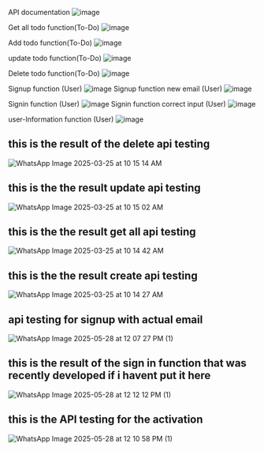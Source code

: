 API documentation
![image](https://github.com/user-attachments/assets/b73dae49-b748-46ee-9010-b764ac7b18bc)



Get all todo function(To-Do)
![image](https://github.com/user-attachments/assets/2d15853e-a826-4282-ba67-5f11dfdc2d0a)


Add todo function(To-Do)
![image](https://github.com/user-attachments/assets/dcd410aa-9b19-4e0b-b882-6dffff90b905)


update todo function(To-Do)
![image](https://github.com/user-attachments/assets/15845190-ffcf-4dd5-8b10-e75f0afe0287)

Delete todo function(To-Do)
![image](https://github.com/user-attachments/assets/2c343e73-d61b-402f-94da-dba9e3b47c9b)




Signup function (User)
![image](https://github.com/user-attachments/assets/78aec64d-7fc4-4471-9d00-243eeadec15d)
Signup function new email (User)
![image](https://github.com/user-attachments/assets/845dea34-9e74-44fe-a3e3-82c70f7a9495)





Signin function (User)
![image](https://github.com/user-attachments/assets/f4c4349a-c536-49eb-be13-f500b61d6407)
Signin function correct input (User)
![image](https://github.com/user-attachments/assets/eeed8751-651f-444e-ae3a-85725e34ad9a)



user-Information function (User)
![image](https://github.com/user-attachments/assets/4474987b-b60e-4da4-94e1-0924eab4e759)


## this is the result of the delete api testing
![WhatsApp Image 2025-03-25 at 10 15 14 AM](https://github.com/user-attachments/assets/4d818e01-c5f7-40e3-b8d5-4f2db611cbfc)

## this is the the result update api testing
![WhatsApp Image 2025-03-25 at 10 15 02 AM](https://github.com/user-attachments/assets/3f94c20e-11e7-4762-b605-e5e53a21ac01)

## this is the the result get all api testing
![WhatsApp Image 2025-03-25 at 10 14 42 AM](https://github.com/user-attachments/assets/5aa8467f-19ea-427a-af96-800275a2b81d)

## this is the the result create api testing
![WhatsApp Image 2025-03-25 at 10 14 27 AM](https://github.com/user-attachments/assets/04bb701d-208a-48a7-88c0-1672127c13a4)


## api testing for signup with actual email
![WhatsApp Image 2025-05-28 at 12 07 27 PM (1)](https://github.com/user-attachments/assets/a4c4e32e-9d47-473c-85a7-c2516c18eaef)

## this is the result of the sign in function that was recently developed if i havent put it here
![WhatsApp Image 2025-05-28 at 12 12 12 PM (1)](https://github.com/user-attachments/assets/e10108be-6bea-4f47-9c46-0f2e99975532)

## this is the API testing for the activation
![WhatsApp Image 2025-05-28 at 12 10 58 PM (1)](https://github.com/user-attachments/assets/1beffedb-54f9-492a-afc9-17dc71f53718)






